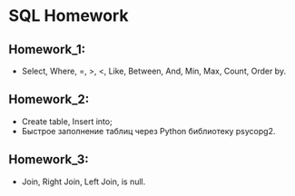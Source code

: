 # SQL Homework
## Homework_1:
- Select, Where, =, >, <, Like, Between, And,  Min, Max, Count, Order by.
## Homework_2:
- Create table, Insert into;
- Быстрое заполнение таблиц через Python библиотеку psycopg2.
## Homework_3:
- Join, Right Join, Left Join, is null.
